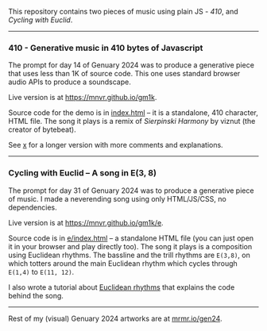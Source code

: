 This repository contains two pieces of music using plain JS - *410*, and *Cycling
with Euclid*.

---

### 410 - Generative music in 410 bytes of Javascript

The prompt for day 14 of Genuary 2024 was to produce a generative piece that
uses less than 1K of source code. This one uses standard browser audio APIs to
produce a soundscape.

Live version is at https://mnvr.github.io/gm1k.

Source code for the demo is in [index.html](index.html) – it is a standalone,
410 character, HTML file. The song it plays is a remix of _Sierpinski Harmony_
by viznut (the creator of bytebeat).

See [x](x) for a longer version with more comments and explanations.

---

### Cycling with Euclid – A song in E(3, 8)

The prompt for day 31 of Genuary 2024 was to produce a generative piece of
music. I made a neverending song using only HTML/JS/CSS, no dependencies.

Live version is at https://mnvr.github.io/gm1k/e.

Source code is in [e/index.html](e/index.html) – a standalone HTML file (you can
just open it in your browser and play directly too). The song it plays is a
composition using Euclidean rhythms. The bassline and the trill rhythms are
`E(3,8)`, on which totters around the main Euclidean rhythm which cycles through
`E(1,4)` to `E(11, 12)`.

I also wrote a tutorial about [Euclidean rhythms](https://mrmr.io/mj/euclid)
that explains the code behind the song.

---

Rest of my (visual) Genuary 2024 artworks are at
[mrmr.io/gen24](https://mrmr.io/gen24).
